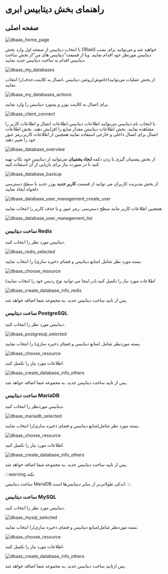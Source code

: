 # راهنمای بخش دیتابیس ابری 

## صفحه اصلی

![dbaas_home_page](/img/database/dbaas_home_page.png)

با انتخاب دیتابیس از صفحه اول وارد بخش DBaaS خواهید شد و می‌توانید برای نصب دیتابیس مورنظر خود اقدام نمایید.
ویا از قسمت"دیتابیس های من"از بخش ساخت دیتابیس اقدام به ساخت دیتابیس جدید نمایید.

![dbaas_my_databases](/img/database/dbaas_my_databases.png)

از بخش عملیات می‌توانید(خاموش/روشن دیتابیس ،اتصال به کلاینت،حذف)را انتخاب نمایید.

![dbaas_my_databases_actions](/img/database/dbaas_my_databases_actions.png)

برای اتصال به کلاینت یوزر و پسورد دیتابیس را وارد نمایید.

![dbaas_client_connect](/img/database/dbaas_client_connect.png)

با انتخاب نام دیتابیس می‌توانید اطلاعات دیتابیس،اطلاعات اتصال و اطلاعات کاربر را مشاهده نمایید.
بخش اطلاعات دیتابیس مقدار منابع را افزایش دهید.
بخش اطلاعات اتصال برای اتصال داخلی و خارجی استفاده نمایید
همچنین از اطلاعات کاربر،رمز عبور خود را تغییر دهید

![dbaas_database_overview](/img/database/dbaas_database_overview.png)

از بخش پشتیبان گیری با زدن دکمه **ایجاد پشتیبان** می‌توانید از دیتابیس خود بکاپ تهیه کنید تا در صورت نیاز برای بازیابی از آن استفاده کنید.

![dbaas_database_backup](/img/database/dbaas_database_backup.png)

از بخش مدیریت کاربران می توانید از قسمت **کاربر جدید** یوزر جدید با سطح دسترسی دلخواه ایجاد نمایید

![dbaas_database_user_management_create_user](/img/database/dbaas_database_user_management_create_user.png)

همچنین اطلاعات کاربر مانند سطح دسترسی ،رمز عبور و یا حذف کاربر را انتخاب نمایید.

![dbaas_database_user_management_list](/img/database/dbaas_database_user_management_list.png)


### ساخت دیتابیس Redis

دیتابیس مورد نظر را انتخاب کنید.

![dbaas_redis_selected](/img/database/dbaas_redis_selected.png)

بسته مورد نظر شامل (منابع دیتابیس و فضای ذخیره سازی) را انتخاب نمایید.

![dbaas_choose_resource](/img/database/dbaas_choose_resource.png)

اطلاعات مورد نیاز را تکمیل کنید.(در اینجا می توانید نوع ردیس خود را انتخاب نمایید)

![dbaas_create_database_info_redis](/img/database/dbaas_create_database_info_redis.png)

پس از تایید ساخت دیتابیس جدید ،به مجموعه شما اضافه خواهد شد.



### ساخت دیتابیس PostgreSQL

دیتابیس مورد نظر را انتخاب کنید.

![dbaas_postgresql_selected](/img/database/dbaas_postgresql_selected.png)

بسته موردنظر شامل (منابع دیتابیس و فضای ذخیره سازی) را انتخاب نمایید.

![dbaas_choose_resource](/img/database/dbaas_choose_resource.png)

اطلاعات مورد نیاز را تکمیل کنید.

![dbaas_create_database_info_others](/img/database/dbaas_create_database_info_others.png)

پس از تایید ساخت دیتابیس جدید، به مجموعه شما اضافه خواهد شد.



### ساخت دیتابیس MariaDB

دیتابیس موردنظر را انتخاب کنید.

![dbaas_mariadb_selected](/img/database/dbaas_mariadb_selected.png)

بسته مورد نظر شامل(منابع دیتابیس و فضای ذخیره سازی)را انتخاب نمایید.

![dbaas_choose_resource](/img/database/dbaas_choose_resource.png)

اطلاعات مورد نیاز را تکمیل کنید.

![dbaas_create_database_info_others](/img/database/dbaas_create_database_info_others.png)

پس از تایید ساخت دیتابیس جدید ،به مجموعه شما اضافه خواهد شد.

:::warning نکته

ساخت دیتابیس MariaDB اندکی طولانی‌تر از سایر دیتبایس‌ها است.
:::


### ساخت دیتابیس MySQL

دیتابیس مورد نظر را انتخاب کنید.

![dbaas_mysql_selected](/img/database/dbaas_mysql_selected.png)

بسته موردنظر شامل(منابع دیتابیس و فضای ذخیره سازی)را انتخاب نمایید.

![dbaas_choose_resource](/img/database/dbaas_choose_resource.png)

اطلاعات مورد نیاز را تکمیل کنید.

![dbaas_create_database_info_others](/img/database/dbaas_create_database_info_others.png)

پس ازتایید ساخت دیتابیس جدید ،به مجموعه شما اضافه خواهد شد.
